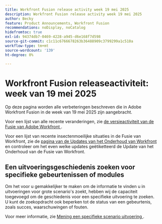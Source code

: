 ```yaml
---
title: Workfront Fusion release activity week 19 mei 2025
description: Workfront Fusion release activity week 19 mei 2025
author: Becky
feature: Product Announcements, Workfront Fusion
recommendations: noDisplay, noCatalog
hidefromtoc: true
exl-id: 94374db7-0469-4228-a945-d6e168f7d598
source-git-commit: c1c11c6766678263b36488909c3799299a1c510a
workflow-type: tm+mt
source-wordcount: '139'
ht-degree: 0%

---
```


# Workfront Fusion releaseactiviteit: week van 19 mei 2025

Op deze pagina worden alle verbeteringen beschreven die in Adobe Workfront Fusion in de week van 19 mei 2025 zijn aangebracht.

Voor een lijst van alle recente veranderingen, zie [ de versieactiviteit van de Fusie van Adobe Workfront ](/help/workfront-fusion/fusion-product-releases/fusion-release-activity.md).

Voor een lijst van recente insectenmoeilijke situaties in de Fusie van Workfront, zie de [ pagina van de Updates van het Onderhoud van Workfront ](https://experienceleague.adobe.com/en/docs/workfront-known-issues/releases/current-updates) en controleer om het even welke updates geëtiketteerd de Update van het Onderhoud van de Fusie van Workfront.

## Een uitvoeringsgeschiedenis zoeken voor specifieke gebeurtenissen of modules

Om het voor u gemakkelijker te maken om de informatie te vinden u in uitvoeringen voor grote scenario&#39;s zoekt, hebben wij de capaciteit toegevoegd om de geschiedenis voor een specifieke uitvoering te zoeken. U kunt de zoekopdracht ook beperken tot de status van een gebeurtenis, zoals succes, waarschuwingen of fouten.

Voor meer informatie, zie [ Mening een specifieke scenario uitvoering ](/help/workfront-fusion/manage-scenarios/view-a-specific-scenario-execution.md).

